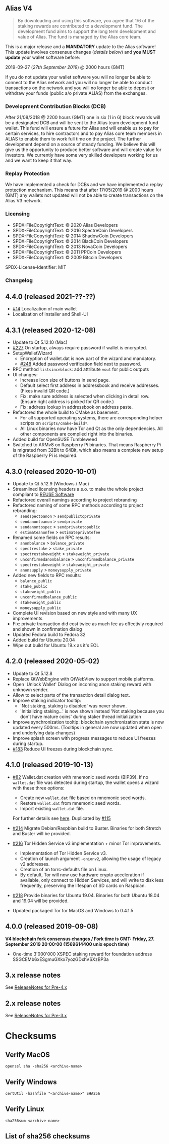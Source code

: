 ## Alias V4

> By downloading and using this software, you agree that 1/6 of the staking
> rewards are contributed to a development fund. The development fund aims
> to support the long term development and value of Alias. The fund is managed
> by the Alias core team.

This is a major release and a **MANDATORY** update to the Alias software!
This update involves consensus changes (_details below_) and **you MUST
update** your wallet software before:

2019-09-27 (_27th September 2019_) @ 2000 hours (GMT)

If you do not update your wallet software you will no longer be able to connect
to the Alias network and you will no longer be able to conduct transactions on
the network and you will no longer be able to deposit or withdraw your funds
(public a/o private ALIAS) from the exchanges.

### Development Contribution Blocks (DCB)
After 21/08/2018 @ 2200 hours (GMT) one in six (1 in 6) block rewards will be
a designated DCB and will be sent to the Alias team development fund wallet.
This fund will ensure a future for Alias and will enable us to pay for certain
services, to hire contractors and to pay Alias core team members in ALIAS
to enable them to work full time on the project. The further development
depend on a source of steady funding. We believe this will give us the opportunity
to produce better software and will create value for investors. We currently
have some very skilled developers working for us and we want to keep it that way.

### Replay Protection
We have implemented a check for DCBs and we have implemented a replay protection
mechanism. This means that after 17/05/2019 @ 2000 hours (GMT) any wallets not
updated will not be able to create transactions on the Alias V3 network.

### Licensing

- SPDX-FileCopyrightText: © 2020 Alias Developers
- SPDX-FileCopyrightText: © 2016 SpectreCoin Developers
- SPDX-FileCopyrightText: © 2014 ShadowCoin Developers
- SPDX-FileCopyrightText: © 2014 BlackCoin Developers
- SPDX-FileCopyrightText: © 2013 NovaCoin Developers
- SPDX-FileCopyrightText: © 2011 PPCoin Developers
- SPDX-FileCopyrightText: © 2009 Bitcoin Developers

SPDX-License-Identifier: MIT

### Changelog
## 4.4.0 (released 2021-??-??)
- [#14](https://github.com/aliascash/alias-wallet/issues/14)
  Localization of main wallet
- Localization of installer and Shell-UI

## 4.3.1 (released 2020-12-08)
- Update to Qt 5.12.10 (Mac)
- [#227](https://github.com/aliascash/alias-wallet/issues/227) On startup, always require password if wallet is encrypted.
- SetupWalletWizard
  - Encryption of wallet.dat is now part of the wizard and mandatory.
  - [#248](https://github.com/aliascash/alias-wallet/issues/248) Added password verification field next to password.
- RPC method `listsinceblock`: add attribute `vout` for public outputs
- UI changes:
  - Increase icon size of buttons in send page.
  - Default select first address in addressbook and receive addresses.
    (Fixes invalid QR code.)
  - Fix: make sure address is selected when clicking in detail row.
    (Ensure right address is picked for QR code.)
  - Fix: address lookup in addressbook on address paste.
- Refactored the whole build to CMake as basement.
  - For all supported operating systems, there are corresponding helper
    scripts on `scripts/cmake-build*`.
  - All Linux binaries now have Tor and Qt as the only dependencies. All
    other components are compiled right into the binaries.
- Added build for OpenSUSE Tumbleweed
- Switched to ARMv8 on Raspberry Pi binaries. That means Raspberry Pi is
  migrated from 32Bit to 64Bit, which also means a complete new setup of
  the Raspberry Pi is required.

## 4.3.0 (released 2020-10-01)
- Update to Qt 5.12.9 (Windows / Mac)
- Streamlined licensing headers a.s.o. to make the whole project compliant to [REUSE Software](https://reuse.software/)
- Refactored overall namings according to project rebranding
- Refactored naming of some RPC methods according to project rebranding:
  - `sendspectoanon` > `sendpublictoprivate`
  - `sendanontoanon` > `sendprivate`
  - `sendanontospec` > `sendprivatetopublic`
  - `estimateanonfee` > `estimateprivatefee`
- Renamed some fields on RPC results:
  - `anonbalance` > `balance_private`
  - `spectrestake` > `stake_private`
  - `spectrestakeweight` > `stakeweight_private`
  - `unconfirmedanonbalance` > `unconfirmedbalance_private`
  - `spectrestakeweight` > `stakeweight_private`
  - `anonsupply` > `moneysupply_private`
- Added new fields to RPC results:
  - `balance_public`
  - `stake_public`
  - `stakeweight_public`
  - `unconfirmedbalance_public`
  - `stakeweight_public`
  - `moneysupply_public`
- Complete UI revision based on new style and with many UX improvements
- Fix: private transaction did cost twice as much fee as effectivly required and shown in confirmation dialog
- Updated Fedora build to Fedora 32
- Added build for Ubuntu 20.04
- Wipe out build for Ubuntu 19.x as it's EOL

## 4.2.0 (released 2020-05-02)
- Update to Qt 5.12.8
- Replace QtWebEngine with QtWebView to support mobile platforms.
- Open 'Unlock Wallet' Dialog on incoming anon staking reward with unknown sender.
- Allow to select parts of the transaction detail dialog text.
- Improve staking indicator tooltip:
  - 'Not staking, staking is disabled' was never shown.
  - 'Initializing staking...' is now shown instead 'Not staking because you don't have mature coins' during staker thread initialization
- Improve synchronization tooltip: blockchain synchronization state is now updated every 500ms. (Tooltips in general are now updated when open and underlying data changes)
- Improve splash screen with progress messages to reduce UI freezes during startup.
- [#183](https://github.com/aliascash/alias-wallet/issues/183) Reduce UI freezes during blockchain sync.

## 4.1.0 (released 2019-10-13)
- [#82](https://github.com/aliascash/alias-wallet/issues/82) Wallet.dat creation with mnemonic seed words (BIP39).
  If no `wallet.dat` file was detected during startup, the wallet opens a wizard with these three options:
  - Create new `wallet.dat` file based on mnemonic seed words.
  - Restore `wallet.dat` from mnemonic seed words.
  - Import existing `wallet.dat` file.

  For further details see [here](https://medium.com/coinmonks/mnemonic-generation-bip39-simply-explained-e9ac18db9477).
  Duplicated by [#115](https://github.com/aliascash/alias-wallet/issues/115)

- [#214](https://github.com/aliascash/alias-wallet/issues/214) Migrate Debian/Raspbian build to Buster.
  Binaries for both Stretch and Buster will be provided.

- [#216](https://github.com/aliascash/alias-wallet/issues/216) Tor Hidden Service v3 implementation + minor Tor improvements.
  - Implementation of Tor Hidden Service v3.
  - Creation of launch argument `-onionv2`, allowing the usage of legacy v2 addresses.
  - Creation of an torrc-defaults file on Linux.
  - By default, Tor will now use hardware crypto acceleration if available, only connect to Hidden Services,
    and will write to disk less frequently, preserving the lifespan of SD cards on Raspbian.

- [#218](https://github.com/aliascash/alias-wallet/issues/218) Provide binaries for Ubuntu 19.04.
  Binaries for both Ubuntu 18.04 and 19.04 will be provided.

- Updated packaged Tor for MacOS and Windows to 0.4.1.5

## 4.0.0 (released 2019-09-08)
**V4 blockchain fork consensus changes / Fork time is GMT: Friday, 27. September 2019 20:00:00 (1569614400 unix epoch time)**
- One-time 3'000'000 XSPEC staking reward for foundation address SSGCEMb6xESgmuGXkx7yozGDxhVSXzBP3a

## 3.x release notes

See [ReleaseNotes for Pre-4.x](./ReleaseNotes_Pre4.0.md)

## 2.x release notes

See [ReleaseNotes for Pre-3.x](./ReleaseNotes_Pre3.0.md)

# Checksums
## Verify MacOS
```
openssl sha -sha256 <archive-name>
```
## Verify Windows
```
certUtil -hashfile "<archive-name>" SHA256
```
## Verify Linux
```
sha256sum <archive-name>
```
## List of sha256 checksums
